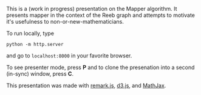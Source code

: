 This is a (work in progress) presentation on the Mapper algorithm.  It presents mapper in the context of the Reeb graph and attempts to motivate it's usefulness to non-or-new-mathematicians.

To run locally, type
```
python -m http.server
```

and go to `localhost:8000` in your favorite browser.

To see presenter mode, press **P** and to clone the presenation into a second (in-sync) window, press **C**.


This presentation was made with [remark.js](https://remarkjs.com/), [d3.js](https://d3js.org/), and [MathJax](https://www.mathjax.org/).
